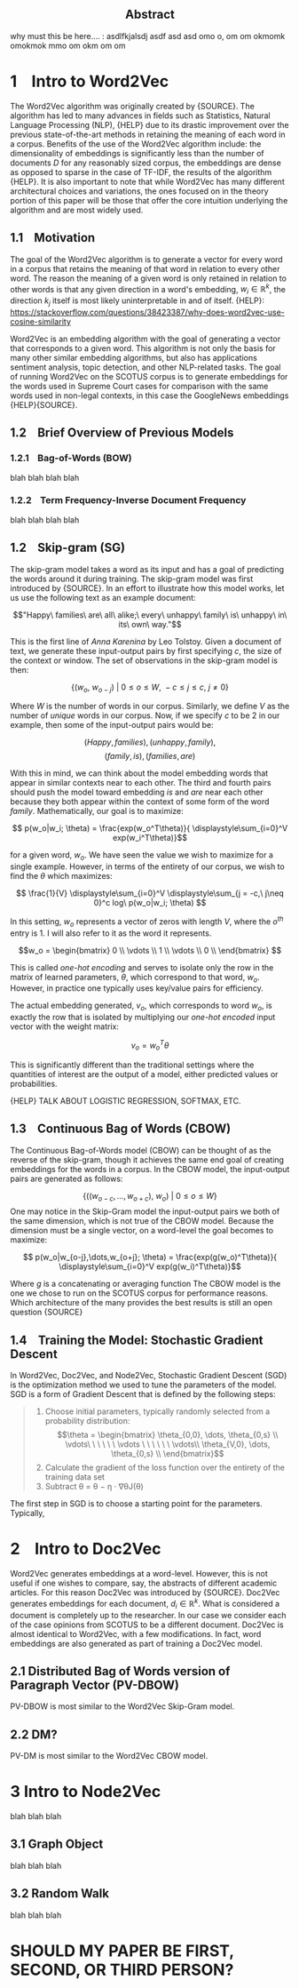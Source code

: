 
## <center>Abstract</center>
why must this be here....
:  asdlfkjalsdj asdf asd asd  omo o, om om okmomk omokmok mmo om okm om om

# 1&nbsp;&nbsp;&nbsp;&nbsp;Intro to Word2Vec

The Word2Vec algorithm was originally created by {SOURCE}. The algorithm has led to many advances in fields such as Statistics, Natural Language Processing (NLP), {HELP} due to its drastic improvement over the previous state-of-the-art methods in retaining the meaning of each word in a corpus. Benefits of the use of the Word2Vec algorithm include: the dimensionality of embeddings is significantly less than the number of documents $D$ for any reasonably sized corpus, the embeddings are dense as opposed to sparse in the case of TF-IDF, the results of the algorithm {HELP}. It is also important to note that while Word2Vec has many different architectural choices and variations, the ones focused on in the theory portion of this paper will be those that offer the core intuition underlying the algorithm and are most widely used.

## 1.1&nbsp;&nbsp;&nbsp;&nbsp;Motivation

The goal of the Word2Vec algorithm is to generate a vector for every word in a corpus that retains the meaning of that word in relation to every other word. The reason the meaning of a given word is only retained in relation to other words is that any given direction in a word's embedding, $w_i \in \mathbb{R}^k$, the direction $k_j$ itself is most likely uninterpretable in and of itself. {HELP}: https://stackoverflow.com/questions/38423387/why-does-word2vec-use-cosine-similarity

Word2Vec is an embedding algorithm with the goal of generating a vector that corresponds to a given word. This algorithm is not only the basis for many other similar embedding algorithms, but also has applications sentiment analysis, topic detection, and other NLP-related tasks. The goal of running Word2Vec on the SCOTUS corpus is to generate embeddings for the words used in Supreme Court cases for comparison with the same words used in non-legal contexts, in this case the GoogleNews embeddings {HELP}{SOURCE}.

## 1.2&nbsp;&nbsp;&nbsp;&nbsp;Brief Overview of Previous Models

### 1.2.1&nbsp;&nbsp;&nbsp;&nbsp;Bag-of-Words (BOW)

blah blah blah blah

### 1.2.2&nbsp;&nbsp;&nbsp;&nbsp;Term Frequency-Inverse Document Frequency

blah blah blah blah

## 1.2&nbsp;&nbsp;&nbsp;&nbsp;Skip-gram (SG)

The skip-gram model takes a word as its input and has a goal of predicting the words around it during training. The skip-gram model was first introduced by {SOURCE}. In an effort to illustrate how this model works, let us use the following text as an example document:

$$"Happy\ families\ are\ all\ alike;\ every\ unhappy\ family\ is\ unhappy\ in\ its\ own\ way."$$

This is the first line of *Anna Karenina* by Leo Tolstoy. Given a document of text, we generate these input-output pairs by first specifying $c$, the size of the context or window. The set of observations in the skip-gram model is then:

$$ \{(w_o,\ w_{o-j})\ |\ 0\leq o\leq W,\ -c\leq j \leq c,\ j\neq 0\} $$

Where $W$ is the number of words in our corpus. Similarly, we define $V$ as the number of *unique* words in our corpus. Now, if we specify $c$ to be 2 in our example, then some of the input-output pairs would be:

$$(Happy, families), (unhappy, family),$$$$(family , is), (families,are)$$

With this in mind, we can think about the model embedding words that appear in similar contexts near to each other. The third and fourth pairs should push the model toward embedding *is* and *are* near each other because they both appear within the context of some form of the word *family*. Mathematically, our goal is to maximize:

$$ p(w_o|w_i; \theta) = \frac{exp(w_o^T\theta)}{ \displaystyle\sum_{i=0}^V exp(w_i^T\theta)}$$

for a given word, $w_o$. We have seen the value we wish to maximize for a single example. However, in terms of the entirety of our corpus, we wish to find the $\theta$ which maximizes:

$$ \frac{1}{V} \displaystyle\sum_{i=0}^V \displaystyle\sum_{j = -c,\ j\neq 0}^c log\ p(w_o|w_i; \theta) $$


In this setting, $w_o$ represents a vector of zeros with length $V$, where the $o^{th}$ entry is $1$.  I will also refer to it as the word it represents.

$$w_o = \begin{bmatrix}
				0 \\
				\vdots \\
				1 \\
				\vdots \\
				0 \\
         \end{bmatrix} $$

This is called *one-hot encoding* and serves to isolate only the row in the matrix of learned parameters, $\theta$, which correspond to that word, $w_o$. However, in practice one typically uses key/value pairs for efficiency.

The actual embedding generated, $v_o$, which corresponds to word $w_o$, is exactly the row that is isolated by multiplying our *one-hot encoded* input vector with the weight matrix:

$$v_o = w_o^T \theta$$

This is significantly different than the traditional settings where the quantities of interest are the output of a model, either predicted values or probabilities.

{HELP} TALK ABOUT LOGISTIC REGRESSION, SOFTMAX, ETC.
## 1.3&nbsp;&nbsp;&nbsp;&nbsp;Continuous Bag of Words (CBOW)

The Continuous Bag-of-Words model (CBOW) can be thought of as the reverse of the skip-gram, though it achieves the same end goal of creating embeddings for the words in a corpus. In the CBOW model, the input-output pairs are generated as follows:

$$ \{((w_{o-c},\dots,w_{o+c}),\ w_o)\ |\ 0\leq o\leq W\} $$
One may notice in the Skip-Gram model the input-output pairs we both of the same dimension, which is not true of the CBOW model. Because the dimension must be a single vector, on a word-level the goal becomes to maximize:

$$ p(w_o|w_{o-j},\dots,w_{o+j}; \theta) = \frac{exp(g(w_o)^T\theta)}{ \displaystyle\sum_{i=0}^V exp(g(w_i)^T\theta)}$$

Where $g$ is a concatenating or averaging function 
The CBOW model is the one we chose to run on the SCOTUS corpus for performance reasons. Which architecture of the many provides the best results is still an open question {SOURCE}

## 1.4&nbsp;&nbsp;&nbsp;&nbsp;Training the Model: Stochastic Gradient Descent

In Word2Vec, Doc2Vec, and Node2Vec, Stochastic Gradient Descent (SGD) is the optimization method we used to tune the parameters of the model. SGD is a form of Gradient Descent that is defined by the following steps:
>1. Choose initial parameters, typically randomly selected from a probability distribution:
$$\theta = \begin{bmatrix}
			\theta_{0,0}, \dots, \theta_{0,s} \\
		\vdots\ \ \ \ \ \ \vdots \ \ \ \ \ \  \vdots\\
				\theta_{V,0}, \dots, \theta_{0,s} \\
         \end{bmatrix}$$
>2. Calculate the gradient of the loss function over the entirety of the training data set
>3. Subtract 
>θ = θ − η · ∇θJ(θ)

The first step in SGD is to choose a starting point for the parameters. Typically, 
# 2&nbsp;&nbsp;&nbsp;&nbsp;Intro to Doc2Vec

Word2Vec generates embeddings at a word-level. However, this is not useful if one wishes to compare, say, the abstracts of different academic articles. For this reason Doc2Vec was introduced by {SOURCE}. Doc2Vec generates embeddings for each document, $d_i \in \mathbb{R}^k$. What is considered a document is completely up to the researcher. In our case we consider each of the case opinions from SCOTUS to be a different document. Doc2Vec is almost identical to Word2Vec, with a few modifications. In fact, word embeddings are also generated as part of training a Doc2Vec model.

## 2.1    Distributed Bag of Words version of Paragraph Vector (PV-DBOW)

PV-DBOW is most similar to the Word2Vec Skip-Gram model. 

## 2.2     DM?

PV-DM is most similar to the Word2Vec CBOW model.

# 3    Intro to Node2Vec

blah blah blah

## 3.1    Graph Object

blah blah blah

## 3.2    Random Walk

blah blah blah

# SHOULD MY PAPER BE FIRST, SECOND, OR THIRD PERSON?
<!--stackedit_data:
eyJoaXN0b3J5IjpbLTY4ODUwMjY0LC05MDU0Nzc1MjEsMTIwOD
I1MTk3OCwzODEyNTQ4MDhdfQ==
-->